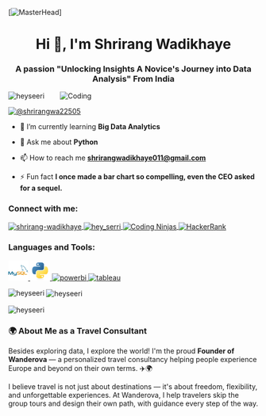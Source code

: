 [![MasterHead](https://user-images.githubusercontent.com/10498744/210012254-234538ff-d198-48aa-8964-37e6fd45d227.gif)]
<h1 align="center">Hi 👋, I'm Shrirang Wadikhaye</h1>
<h3 align="center">A passion "Unlocking Insights A Novice's Journey into Data Analysis" From India</h3>
<img align="right" alt="Coding" width="400" src="https://cdn.dribbble.com/users/1162077/screenshots/3848914/programmer.gif">

<p align="left"> <img src="https://komarev.com/ghpvc/?username=heyseeri&label=Profile%20views&color=0e75b6&style=flat" alt="heyseeri" /> </p>

<p align="left"> <a href="https://twitter.com/@shrirangwa22505" target="blank"><img src="https://img.shields.io/twitter/follow/@shrirangwa22505?logo=twitter&style=for-the-badge" alt="@shrirangwa22505" /></a> </p>

- 🌱 I’m currently learning **Big Data Analytics**

- 💬 Ask me about **Python**

- 📫 How to reach me **shrirangwadikhaye011@gmail.com**

- ⚡ Fun fact **I once made a bar chart so compelling, even the CEO asked for a sequel.**

<h3 align="left">Connect with me:</h3>
<p align="left">
  <!-- LinkedIn -->
  <a href="https://www.linkedin.com/in/shrirang-wadikhaye-47b0a1250/" target="blank">
    <img align="center" src="https://raw.githubusercontent.com/rahuldkjain/github-profile-readme-generator/master/src/images/icons/Social/linked-in-alt.svg" alt="shrirang-wadikhaye" height="30" width="40" />
  </a>

  <!-- Instagram -->
  <a href="https://www.instagram.com/hey_seeri/" target="blank">
    <img align="center" src="https://raw.githubusercontent.com/rahuldkjain/github-profile-readme-generator/master/src/images/icons/Social/instagram.svg" alt="hey_serri" height="30" width="40" />
  </a>

  <!-- Coding Ninjas -->
  <a href="https://www.naukri.com/code360/profile/Heyserri" target="blank">
    <img align="center" src="https://cdn.iconscout.com/icon/free/png-256/codingninjas-3629284-3032080.png" alt="Coding Ninjas" height="30" width="30" />
  </a>

  <!-- HackerRank -->
  <a href="https://www.hackerrank.com/profile/shrirangwadikha1" target="blank">
    <img align="center" src="https://raw.githubusercontent.com/rahuldkjain/github-profile-readme-generator/master/src/images/icons/Social/hackerrank.svg" alt="HackerRank" height="30" width="40" />
  </a>
</p>

<h3 align="left">Languages and Tools:</h3>
<p align="left"> 
  <a href="https://www.mysql.com/" target="_blank" rel="noreferrer"> 
    <img src="https://raw.githubusercontent.com/devicons/devicon/master/icons/mysql/mysql-original-wordmark.svg" alt="mysql" width="40" height="40"/> 
  </a> 
  <a href="https://www.python.org" target="_blank" rel="noreferrer"> 
    <img src="https://raw.githubusercontent.com/devicons/devicon/master/icons/python/python-original.svg" alt="python" width="40" height="40"/> 
  </a> 
  <a href="https://powerbi.microsoft.com/" target="_blank" rel="noreferrer"> 
    <img src="https://img.icons8.com/color/48/000000/power-bi.png" alt="powerbi" width="40" height="40"/> 
  </a> 
  <a href="https://www.tableau.com/" target="_blank" rel="noreferrer"> 
    <img src="https://img.icons8.com/color/48/000000/tableau-software.png" alt="tableau" width="40" height="40"/> 
  </a> 
</p>

<p><img align="left" src="https://github-readme-stats.vercel.app/api/top-langs?username=heyseeri&show_icons=true&locale=en&layout=compact" alt="heyseeri" /></p>

<p>&nbsp;<img align="center" src="https://github-readme-stats.vercel.app/api?username=heyseeri&show_icons=true&locale=en" alt="heyseeri" /></p>

<p><img align="center" src="https://github-readme-streak-stats.herokuapp.com/?user=heyseeri&" alt="heyseeri" /></p>

<h3 align="left">🌍 About Me as a Travel Consultant</h3>

<p align="left">
  Besides exploring data, I explore the world! I'm the proud <strong>Founder of Wanderova</strong> — a personalized travel consultancy helping people experience Europe and beyond on their own terms. ✈️🌍  
</p>

<p align="left">
  I believe travel is not just about destinations — it's about freedom, flexibility, and unforgettable experiences. At Wanderova, I help travelers skip the group tours and design their own path, with guidance every step of the way.
</p>
